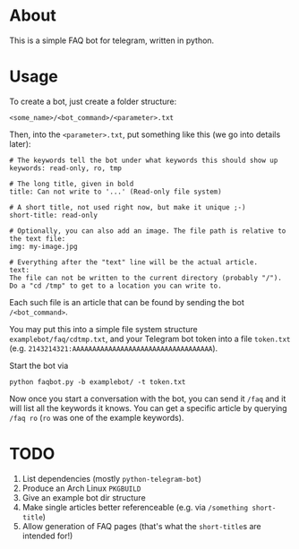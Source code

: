 # About

This is a simple FAQ bot for telegram, written in python.

# Usage

To create a bot, just create a folder structure:

`<some_name>/<bot_command>/<parameter>.txt`

Then, into the `<parameter>.txt`, put something like this (we go into details later):

```
# The keywords tell the bot under what keywords this should show up
keywords: read-only, ro, tmp

# The long title, given in bold
title: Can not write to '...' (Read-only file system)

# A short title, not used right now, but make it unique ;-)
short-title: read-only

# Optionally, you can also add an image. The file path is relative to the text file:
img: my-image.jpg

# Everything after the "text" line will be the actual article.
text:
The file can not be written to the current directory (probably "/").
Do a "cd /tmp" to get to a location you can write to.
```

Each such file is an article that can be found by sending the bot `/<bot_command>`.

You may put this into a simple file system structure `examplebot/faq/cdtmp.txt`, and your Telegram bot token into a file `token.txt` (e.g. `2143214321:AAAAAAAAAAAAAAAAAAAAAAAAAAAAAAAAAAA`).

Start the bot via

`python faqbot.py -b examplebot/ -t token.txt`

Now once you start a conversation with the bot, you can send it `/faq` and it will list all the keywords it knows.
You can get a specific article by querying `/faq ro` (`ro` was one of the example keywords).

# TODO

1. List dependencies (mostly `python-telegram-bot`)
2. Produce an Arch Linux `PKGBUILD`
3. Give an example bot dir structure
4. Make single articles better referenceable (e.g. via `/something short-title`)
5. Allow generation of FAQ pages (that's what the `short-title`s are intended for!)
